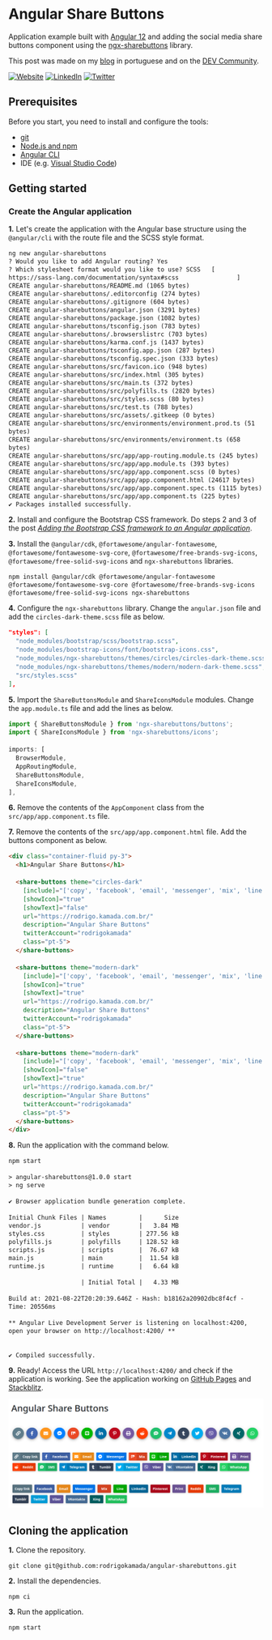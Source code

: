 # Angular Share Buttons


Application example built with [Angular 12](https://angular.io/) and adding the social media share buttons component using the [ngx-sharebuttons](https://www.npmjs.com/package/ngx-sharebuttons) library.

This post was made on my [blog]() in portuguese and on the [DEV Community]().



[![Website](https://shields.braskam.com/v1/shields?name=website&format=rectangle&size=small)](https://rodrigo.kamada.com.br)
[![LinkedIn](https://shields.braskam.com/v1/shields?name=linkedin&format=rectangle&size=small)](https://www.linkedin.com/in/rodrigokamada)
[![Twitter](https://shields.braskam.com/v1/shields?name=twitter&format=rectangle&size=small&socialAccount=rodrigokamada)](https://twitter.com/rodrigokamada)



## Prerequisites


Before you start, you need to install and configure the tools:

* [git](https://git-scm.com/)
* [Node.js and npm](https://nodejs.org/)
* [Angular CLI](https://angular.io/cli)
* IDE (e.g. [Visual Studio Code](https://code.visualstudio.com/))



## Getting started


### Create the Angular application


**1.** Let's create the application with the Angular base structure using the `@angular/cli` with the route file and the SCSS style format.

```shell
ng new angular-sharebuttons
? Would you like to add Angular routing? Yes
? Which stylesheet format would you like to use? SCSS   [ https://sass-lang.com/documentation/syntax#scss                ]
CREATE angular-sharebuttons/README.md (1065 bytes)
CREATE angular-sharebuttons/.editorconfig (274 bytes)
CREATE angular-sharebuttons/.gitignore (604 bytes)
CREATE angular-sharebuttons/angular.json (3291 bytes)
CREATE angular-sharebuttons/package.json (1082 bytes)
CREATE angular-sharebuttons/tsconfig.json (783 bytes)
CREATE angular-sharebuttons/.browserslistrc (703 bytes)
CREATE angular-sharebuttons/karma.conf.js (1437 bytes)
CREATE angular-sharebuttons/tsconfig.app.json (287 bytes)
CREATE angular-sharebuttons/tsconfig.spec.json (333 bytes)
CREATE angular-sharebuttons/src/favicon.ico (948 bytes)
CREATE angular-sharebuttons/src/index.html (305 bytes)
CREATE angular-sharebuttons/src/main.ts (372 bytes)
CREATE angular-sharebuttons/src/polyfills.ts (2820 bytes)
CREATE angular-sharebuttons/src/styles.scss (80 bytes)
CREATE angular-sharebuttons/src/test.ts (788 bytes)
CREATE angular-sharebuttons/src/assets/.gitkeep (0 bytes)
CREATE angular-sharebuttons/src/environments/environment.prod.ts (51 bytes)
CREATE angular-sharebuttons/src/environments/environment.ts (658 bytes)
CREATE angular-sharebuttons/src/app/app-routing.module.ts (245 bytes)
CREATE angular-sharebuttons/src/app/app.module.ts (393 bytes)
CREATE angular-sharebuttons/src/app/app.component.scss (0 bytes)
CREATE angular-sharebuttons/src/app/app.component.html (24617 bytes)
CREATE angular-sharebuttons/src/app/app.component.spec.ts (1115 bytes)
CREATE angular-sharebuttons/src/app/app.component.ts (225 bytes)
✔ Packages installed successfully.
```

**2.** Install and configure the Bootstrap CSS framework. Do steps 2 and 3 of the post *[Adding the Bootstrap CSS framework to an Angular application](https://dev.to/rodrigokamada/adding-the-bootstrap-css-framework-to-an-angular-application-2k40)*.

**3.** Install the `@angular/cdk`, `@fortawesome/angular-fontawesome`, `@fortawesome/fontawesome-svg-core`, `@fortawesome/free-brands-svg-icons`, `@fortawesome/free-solid-svg-icons` and `ngx-sharebuttons` libraries.

```shell
npm install @angular/cdk @fortawesome/angular-fontawesome @fortawesome/fontawesome-svg-core @fortawesome/free-brands-svg-icons @fortawesome/free-solid-svg-icons ngx-sharebuttons
```

**4.** Configure the `ngx-sharebuttons` library. Change the `angular.json` file and add the `circles-dark-theme.scss` file as below.

```json
"styles": [
  "node_modules/bootstrap/scss/bootstrap.scss",
  "node_modules/bootstrap-icons/font/bootstrap-icons.css",
  "node_modules/ngx-sharebuttons/themes/circles/circles-dark-theme.scss",
  "node_modules/ngx-sharebuttons/themes/modern/modern-dark-theme.scss",
  "src/styles.scss"
],
```

**5.** Import the `ShareButtonsModule` and `ShareIconsModule` modules. Change the `app.module.ts` file and add the lines as below.

```typescript
import { ShareButtonsModule } from 'ngx-sharebuttons/buttons';
import { ShareIconsModule } from 'ngx-sharebuttons/icons';

imports: [
  BrowserModule,
  AppRoutingModule,
  ShareButtonsModule,
  ShareIconsModule,
],
```

**6.** Remove the contents of the `AppComponent` class from the `src/app/app.component.ts` file.

**7.** Remove the contents of the `src/app/app.component.html` file. Add the buttons component as below.

```html
<div class="container-fluid py-3">
  <h1>Angular Share Buttons</h1>

  <share-buttons theme="circles-dark"
    [include]="['copy', 'facebook', 'email', 'messenger', 'mix', 'line', 'linkedin', 'pinterest', 'print', 'reddit', 'sms', 'telegram', 'tumblr', 'twitter', 'viber', 'vk', 'xing', 'whatsapp']"
    [showIcon]="true"
    [showText]="false"
    url="https://rodrigo.kamada.com.br/"
    description="Angular Share Buttons"
    twitterAccount="rodrigokamada"
    class="pt-5">
  </share-buttons>

  <share-buttons theme="modern-dark"
    [include]="['copy', 'facebook', 'email', 'messenger', 'mix', 'line', 'linkedin', 'pinterest', 'print', 'reddit', 'sms', 'telegram', 'tumblr', 'twitter', 'viber', 'vk', 'xing', 'whatsapp']"
    [showIcon]="true"
    [showText]="true"
    url="https://rodrigo.kamada.com.br/"
    description="Angular Share Buttons"
    twitterAccount="rodrigokamada"
    class="pt-5">
  </share-buttons>

  <share-buttons theme="modern-dark"
    [include]="['copy', 'facebook', 'email', 'messenger', 'mix', 'line', 'linkedin', 'pinterest', 'print', 'reddit', 'sms', 'telegram', 'tumblr', 'twitter', 'viber', 'vk', 'xing', 'whatsapp']"
    [showIcon]="false"
    [showText]="true"
    url="https://rodrigo.kamada.com.br/"
    description="Angular Share Buttons"
    twitterAccount="rodrigokamada"
    class="pt-5">
  </share-buttons>
</div>
```

**8.** Run the application with the command below.

```shell
npm start

> angular-sharebuttons@1.0.0 start
> ng serve

✔ Browser application bundle generation complete.

Initial Chunk Files | Names         |      Size
vendor.js           | vendor        |   3.84 MB
styles.css          | styles        | 277.56 kB
polyfills.js        | polyfills     | 128.52 kB
scripts.js          | scripts       |  76.67 kB
main.js             | main          |  11.54 kB
runtime.js          | runtime       |   6.64 kB

                    | Initial Total |   4.33 MB

Build at: 2021-08-22T20:20:39.646Z - Hash: b18162a20902dbc8f4cf - Time: 20556ms

** Angular Live Development Server is listening on localhost:4200, open your browser on http://localhost:4200/ **


✔ Compiled successfully.
```

**9.** Ready! Access the URL `http://localhost:4200/` and check if the application is working. See the application working on [GitHub Pages](https://rodrigokamada.github.io/angular-sharebuttons/) and [Stackblitz](https://stackblitz.com/edit/angular12-sharebuttons).

![Angular Share Buttons](docs/images/angular-sharebuttons.png)



## Cloning the application

**1.** Clone the repository.

```shell
git clone git@github.com:rodrigokamada/angular-sharebuttons.git
```

**2.** Install the dependencies.

```shell
npm ci
```

**3.** Run the application.

```shell
npm start
```
